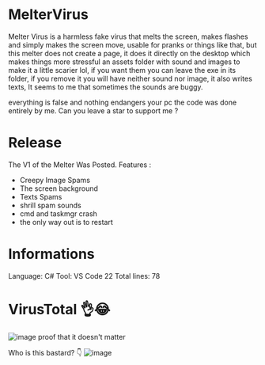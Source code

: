 # MelterVirus

Melter Virus is a harmless fake virus that melts the screen, makes flashes and simply makes the screen move, usable for pranks or things like that, but this melter does not create a page, it does it directly on the desktop which makes things more stressful
an assets folder with sound and images to make it a little scarier lol, if you want them you can leave the exe in its folder, if you remove it you will have neither sound nor image, it also writes texts, It seems to me that sometimes the sounds are buggy.

everything is false and nothing endangers your pc
the code was done entirely by me. Can you leave a star to support me ?


# Release

The V1 of the Melter Was Posted. 
Features : 
- Creepy Image Spams
- The screen background
- Texts Spams
- shrill spam sounds
- cmd and taskmgr crash
- the only way out is to restart

# Informations

Language: C#
Tool: VS Code 22
Total lines: 78


# VirusTotal 👌😂

![image](https://github.com/user-attachments/assets/f2df647c-e78c-477d-ba41-1d45fa4e7d78)
proof that it doesn't matter

Who is this bastard? 👇
![image](https://github.com/user-attachments/assets/e1e96b6e-9965-4345-b4c2-11dad96cc17d)

